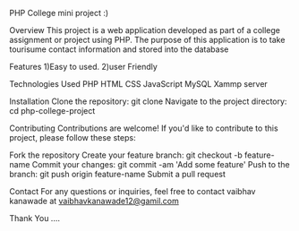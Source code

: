 PHP College mini project :)




Overview
This project is a web application developed as part of a college assignment or project using PHP. 
The purpose of this application is to take tourisume contact information and stored into the database

Features
1)Easy to used.
2)user Friendly

Technologies Used
PHP
HTML
CSS
JavaScript
MySQL
Xammp server

Installation
Clone the repository: git clone 
Navigate to the project directory: cd php-college-project

Contributing
Contributions are welcome! If you'd like to contribute to this project, please follow these steps:

Fork the repository
Create your feature branch: git checkout -b feature-name
Commit your changes: git commit -am 'Add some feature'
Push to the branch: git push origin feature-name
Submit a pull request

Contact
For any questions or inquiries, feel free to contact vaibhav kanawade at vaibhavkanawade12@gamil.com


Thank You ....
